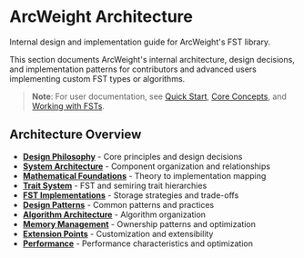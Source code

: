 # ArcWeight Architecture

Internal design and implementation guide for ArcWeight's FST library.

This section documents ArcWeight's internal architecture, design decisions, and implementation patterns for contributors and advanced users implementing custom FST types or algorithms.

> **Note**: For user documentation, see [Quick Start](../quick-start.md), [Core Concepts](../core-concepts/), and [Working with FSTs](../working-with-fsts/).

## Architecture Overview

- **[Design Philosophy](design-philosophy.md)** - Core principles and design decisions
- **[System Architecture](system-architecture.md)** - Component organization and relationships
- **[Mathematical Foundations](mathematical-foundations.md)** - Theory to implementation mapping
- **[Trait System](trait-system.md)** - FST and semiring trait hierarchies
- **[FST Implementations](fst-implementations.md)** - Storage strategies and trade-offs
- **[Design Patterns](design-patterns.md)** - Common patterns and practices
- **[Algorithm Architecture](algorithm-architecture.md)** - Algorithm organization
- **[Memory Management](memory-management.md)** - Ownership patterns and optimization
- **[Extension Points](extension-points.md)** - Customization and extensibility
- **[Performance](performance.md)** - Performance characteristics and optimization